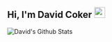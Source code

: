 ## Hi, I'm David Coker <img src="https://raw.githubusercontent.com/thecokerdavid/thecokerdavid/main/gifs/wave.gif" width="25px" height = "25px">

![David's Github Stats](https://metrics.lecoq.io/thecokerdavid)
